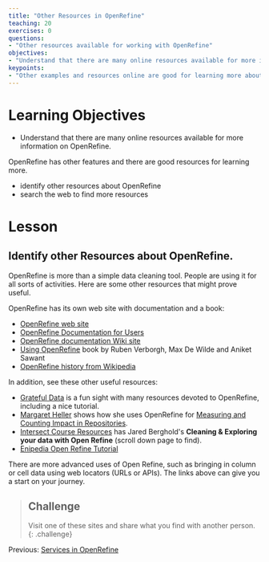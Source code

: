 ```yaml
---
title: "Other Resources in OpenRefine"
teaching: 20
exercises: 0
questions:
- "Other resources available for working with OpenRefine"
objectives:
- "Understand that there are many online resources available for more information on OpenRefine."
keypoints:
- "Other examples and resources online are good for learning more about OpenRefine"
---
```


# Learning Objectives

* Understand that there are many online resources available for more information on OpenRefine.

OpenRefine has other features and there are good resources for learning more.

* identify other resources about OpenRefine 
* search the web to find more resources

# Lesson

## Identify other Resources about OpenRefine.

OpenRefine is more than a simple data cleaning tool. People are using it for all sorts of activities. Here are some other resources that might prove useful.

OpenRefine has its own web site with documentation and a book:

* [OpenRefine web site](http://openrefine.org/)
* [OpenRefine Documentation for Users](https://github.com/OpenRefine/OpenRefine/wiki/Documentation-For-Users)
* [OpenRefine documentation Wiki site](https://github.com/OpenRefine/OpenRefine/wiki/Documentation-For-Users)
* [Using OpenRefine](http://www.worldcat.org/title/using-openrefine-the-essential-openrefine-guide-that-takes-you-from-data-analysis-and-error-fixing-to-linking-your-dataset-to-the-web/oclc/889271264) book by Ruben Verborgh, Max De Wilde and Aniket Sawant
* [OpenRefine history from Wikipedia](https://en.wikipedia.org/wiki/OpenRefine)

In addition, see these other useful resources:

* [Grateful Data](https://github.com/scottythered/gratefuldata/wiki) is a fun sight with many resources devoted to OpenRefine, including a nice tutorial.
* [Margaret Heller](http://www.gloriousgeneralist.com/) shows how she uses OpenRefine for [Measuring and Counting Impact in Repositories](http://www.gloriousgeneralist.com/2014/12/notes-on-measuring-and-calculating-impact-in-institutional-repositories/).
* [Intersect Course Resources](http://www.intersect.org.au/course-resources) has Jared Berghold's **Cleaning & Exploring your data with Open Refine** (scroll down page to find). 
* [Enipedia Open Refine Tutorial](http://enipedia.tudelft.nl/wiki/OpenRefine_Tutorial)

There are more advanced uses of Open Refine, such as bringing in column or cell data using web locators (URLs or APIs). The links above can give you a start on your journey.

> ## Challenge
>
> Visit one of these sites and share what you find with another person.
{: .challenge}

Previous: [Services in OpenRefine](05-save-export/)
